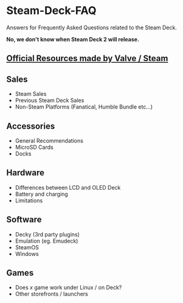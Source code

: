 # Steam-Deck-FAQ
Answers for Frequently Asked Questions related to the Steam Deck.

**No, we don't know when Steam Deck 2 will release.**

## [Official Resources made by Valve / Steam](./Official_Resources.md)

## Sales
- Steam Sales
- Previous Steam Deck Sales
- Non-Steam Platforms (Fanatical, Humble Bundle etc...)

## Accessories
- General Recommendations
- MicroSD Cards
- Docks

## Hardware
- Differences between LCD and OLED Deck
- Battery and charging
- Limitations

## Software
- Decky (3rd party plugins)
- Emulation (eg. Emudeck)
- SteamOS
- Windows

## Games
- Does *x* game work under Linux / on Deck?
- Other storefronts / launchers